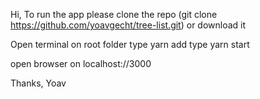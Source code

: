 Hi,
To run the app please clone the repo (git clone https://github.com/yoavgecht/tree-list.git) or download it

Open terminal on root folder
type yarn add
type yarn start

open browser on localhost://3000

Thanks,
Yoav